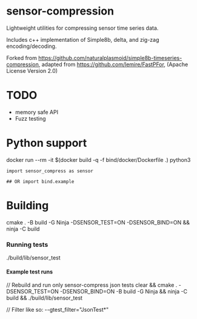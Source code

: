 # sensor-compression

Lightweight utilities for compressing sensor time series data.

Includes c++ implementation of Simple8b, delta, and zig-zag encoding/decoding.

Forked from https://github.com/naturalplasmoid/simple8b-timeseries-compression, adapted from https://github.com/lemire/FastPFor, (Apache License Version 2.0)

# TODO
 - memory safe API
 - Fuzz testing

# Python support

docker run --rm -it  $(docker build -q -f bind/docker/Dockerfile .) python3
```
import sensor_compress as sensor

## OR import bind.example
```

# Building
cmake . -B build -G Ninja -DSENSOR_TEST=ON -DSENSOR_BIND=ON  && ninja -C build

### Running tests
./build/lib/sensor_test 

#### Example test runs
// Rebuild and run only sensor-compress json tests
clear && cmake . -DSENSOR_TEST=ON -DSENSOR_BIND=ON -B build -G Ninja  && ninja -C build  && ./build/lib/sensor_test 

// Filter like so: --gtest_filter="JsonTest*"